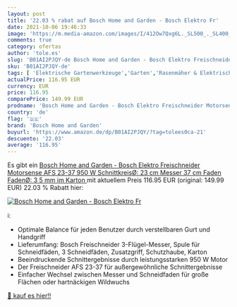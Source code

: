 ```yaml
---
layout: post
title: '22.03 % rabat auf Bosch Home and Garden - Bosch Elektro Fr'
date: 2021-10-06 19:46:33
image: 'https://m.media-amazon.com/images/I/412Ow7Qxg6L._SL500_._SL400_.jpg'
comments: true
category: ofertas
author: 'tole.es'
slug: 'B01AI2PJQY-de Bosch Home and Garden - Bosch Elektro Freischneider...'
sku: 'B01AI2PJQY-de'
tags: [ 'Elektrische Gartenwerkzeuge','Garten','Rasenmäher & Elektrische Gartenwerkzeuge','Rasentrimmer','bosch home and garden', ]
actualPrice: 116.95 EUR
currency: EUR
price: 116.95
comparePrice: 149.99 EUR
prodname: 'Bosch Home and Garden - Bosch Elektro Freischneider Motorsense AFS 23-37  950 W  SchnittkreisØ: 23 cm  Messer   37 cm  Faden   FadenØ: 3 5 mm  im Karton '
country: 'de'
flag: '🇩🇪'
brand: 'Bosch Home and Garden'
buyurl: 'https://www.amazon.de/dp/B01AI2PJQY/?tag=tolees0ca-21'
descuento: '22.03'
average: '116.95'
---
```


Es gibt ein [Bosch Home and Garden - Bosch Elektro Freischneider Motorsense AFS 23-37  950 W  SchnittkreisØ: 23 cm  Messer   37 cm  Faden   FadenØ: 3 5 mm  im Karton ](https://www.amazon.de/dp/B01AI2PJQY/?tag=tolees0ca-21) mit aktuellem Preis 116.95 EUR (original: 149.99 EUR) 22.03 % Rabatt hier:

[![Bosch Home and Garden - Bosch Elektro Fr](https://m.media-amazon.com/images/I/412Ow7Qxg6L._SL500_._SL400_.jpg)](https://www.amazon.de/dp/B01AI2PJQY/?tag=tolees0ca-21)

ℹ️:

- Optimale Balance für jeden Benutzer durch verstellbaren Gurt und Handgriff
- Lieferumfang: Bosch Freischneider 3-Flügel-Messer, Spule für Schneidfäden, 3 Schneidfäden, Zusatzgriff, Schutzhaube, Karton
- Beeindruckende Schnittergebnisse durch leistungsstarken 950 W Motor
- Der Freischneider AFS 23-37 für außergewöhnliche Schnittergebnisse
- Einfacher Wechsel zwischen Messer und Schneidfaden für große Flächen oder hartnäckigen Wildwuchs

[🛒 kauf es hier!!](https://www.amazon.de/dp/B01AI2PJQY/?tag=tolees0ca-21)
